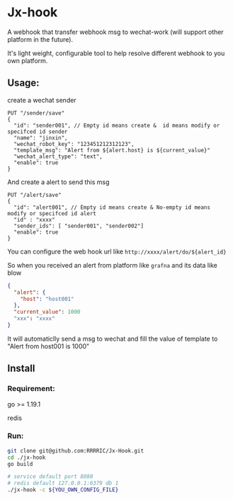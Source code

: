 # Jx-hook

A webhook that transfer webhook msg to wechat-work (will support other platform in the future).

It's light weight, configurable tool to help resolve different webhook to you own platform.

## Usage:

create a wechat sender

````
PUT "/sender/save"
{
  "id": "sender001", // Empty id means create &  id means modify or specifced id sender
  "name": "jinxin",
  "wechat_robot_key": "123451212312123",
  "template_msg": "Alert from ${alert.host} is ${current_value}"
  "wechat_alert_type": "text",
  "enable": true
}
````

 

And create a alert to send this msg 

```
PUT "/alert/save"
{
  "id": "alert001", // Empty id means create & No-empty id means modify or specifced id alert
  "id" : "xxxx"
  "sender_ids": [ "sender001", "sender002"]
  "enable": true
}
```



You can configure the web hook url like `http://xxxx/alert/do/${alert_id}`

So when you received an alert from platform like `grafna` and its data like blow

```json
{
  "alert": {
    "host": "host001"
  },
  "current_value": 1000
  "xxx": "xxxx"
}
```

It will automaticlly send a msg to wechat and fill the value of template to "Alert from host001 is 1000"

## Install

### Requirement:

go >= 1.19.1

redis



### Run:

```bash
git clone git@github.com:RRRRIC/Jx-Hook.git
cd ./jx-hook
go build

# service default port 8080
# redis default 127.0.0.1:6379 db 1
./jx-hook -c ${YOU_OWN_CONFIG_FILE}
```

